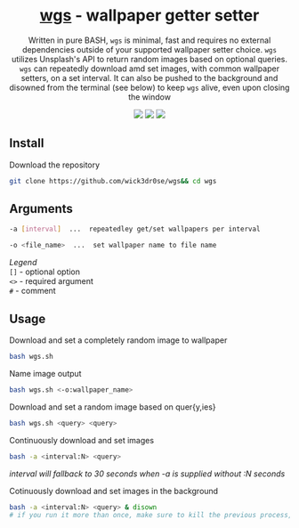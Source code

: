 <div align="center">
<h1><a href="https://github.com/wick3dr0se/wgs">wgs</a> - wallpaper getter setter</h1>
<p>Written in pure BASH, <code>wgs</code> is minimal, fast and requires no external dependencies outside of your supported wallpaper setter choice. <code>wgs</code> utilizes Unsplash's API to return random images based on optional queries. <code>wgs</code> can repeatedly download amd set images, with common wallpaper setters, on a set interval. It can also be pushed to the background and disowned from the terminal (see below) to keep <code>wgs</code> alive, even upon closing the window</p> 

<img src="https://shields.io/badge/made-with%20%20bash-green?style=flat-square&color=d5c4a1&labelColor=1d2021&logo=gnu-bash">
<img src=https://img.shields.io/badge/Maintained%3F-yes-green.svg></img>  
<a href="https://discord.gg/W4mQqNnfSq">
<img src="https://discordapp.com/api/guilds/913584348937207839/widget.png?style=shield"/></a>
</div>

## Install
Download the repository
```bash
git clone https://github.com/wick3dr0se/wgs&& cd wgs
```

## Arguments
```bash
-a [interval]  ...  repeatedley get/set wallpapers per interval

-o <file_name>  ...  set wallpaper name to file name
```

*Legend*  
`[]` - optional option  
`<>` - required argument  
`#` - comment






## Usage
Download and set a completely random image to wallpaper
```bash
bash wgs.sh
```

Name image output
```bash
bash wgs.sh <-o:wallpaper_name>
```

Download and set a random image based on quer{y,ies}
```bash
bash wgs.sh <query> <query>
```

Continuously download and set images
```bash
bash -a <interval:N> <query>
```

*interval will fallback to 30 seconds when -a is supplied without :N seconds*

Cotinuously download and set images in the background
```bash
bash -a <interval:N> <query> & disown
# if you run it more than once, make sure to kill the previous process, otherwise they will stack
```
